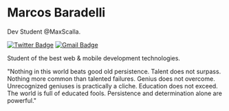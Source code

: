 # Marcos Baradelli

Dev Student @MaxScalla.

[![Twitter Badge](https://img.shields.io/badge/-@obaradelli-00875f?style=flat-square&labelColor=00875f&logo=twitter&logoColor=white&link=https://twitter.com/dieegosf)](https://twitter.com/obaradelli) 
[![Gmail Badge](https://img.shields.io/badge/-marcostognetti123@gmail.com-00875f?style=flat-square&logo=Gmail&logoColor=white&link=mailto:marcostognetti123@gmail.com)](mailto:marcostognetti123@gmail.com)

Student of the best web & mobile development technologies.

"Nothing in this world beats good old persistence. Talent does not surpass. Nothing more common than talented failures. Genius does not overcome. Unrecognized geniuses is practically a cliche. Education does not exceed. The world is full of educated fools. Persistence and determination alone are powerful."
